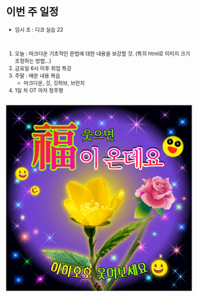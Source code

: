 
# 이번 주 일정

- 임시 조 : 디코 실습 22

&nbsp;
1. 오늘 : 마크다운 기초적인 문법에 대한 내용을 보강할 것. (특히 html로 이미지 크기 조정하는 방법...)
2. 금요일 6시 이후 취업 특강
3. 주말 : 배운 내용 복습
    - 마크다운, 깃, 깃허브, 브런치
4. 1일 차 OT 마저 정주행

&nbsp;
![이미지](thumb.jpg)